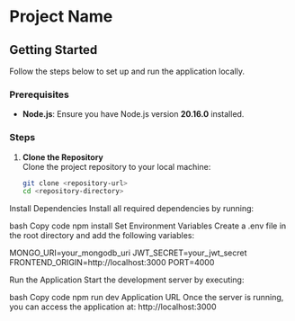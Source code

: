 # Project Name  

## Getting Started  

Follow the steps below to set up and run the application locally.  

### Prerequisites  
- **Node.js**: Ensure you have Node.js version **20.16.0** installed.  

### Steps  

1. **Clone the Repository**  
   Clone the project repository to your local machine:  
   ```bash
   git clone <repository-url>
   cd <repository-directory>
Install Dependencies
Install all required dependencies by running:

bash
Copy code
npm install
Set Environment Variables
Create a .env file in the root directory and add the following variables:

MONGO_URI=your_mongodb_uri
JWT_SECRET=your_jwt_secret
FRONTEND_ORIGIN=http://localhost:3000
PORT=4000

Run the Application
Start the development server by executing:

bash
Copy code
npm run dev
Application URL
Once the server is running, you can access the application at:
http://localhost:3000

